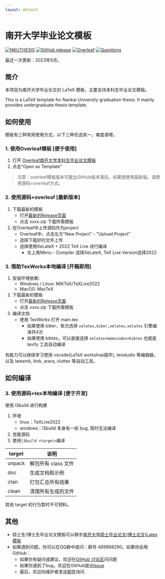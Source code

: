 ```yaml
---
layout: default
---
```


# 南开大学毕业论文模板
[![NKUTHESIS](https://img.shields.io/badge/NKthesis-latex-blue.svg)](https://tr0py.github.io/NKU-thesis-template-2020/)
[![GitHub release](https://img.shields.io/github/release/Tr0py/NKU-thesis-template-2020.svg?label=version&style=popout)](https://github.com/Tr0py/NKU-thesis-template-2020/releases/latest)
[![Overleaf](https://img.shields.io/badge/Overleaf模板-green)](https://www.overleaf.com/latex/templates/nan-kai-da-xue-ben-ke-sheng-bi-ye-lun-wen-mo-ban-v1-dot-4/hdfqhtmmmdpv)
[![Questions](https://img.shields.io/badge/模板讨论&使用问题？-pink)](https://github.com/Tr0py/NKU-thesis-template-2020/discussions)

最近一次更新：2023年5月。

## 简介

本项目为南开大学毕业论文的 LaTeX 模板，主要支持本科生毕业论文模板。

This is a LaTeX template for Nankai University graduation thesis.
It mainly provides undergraduate thesis template.

## 如何使用

模板有三种常用使用方式，以下三种任选其一，难度递增。

### 1. 使用Overleaf模板 [便于使用]

1. 打开 [Overleaf南开大学本科生毕业论文模板](https://www.overleaf.com/latex/templates/nan-kai-da-xue-ben-ke-sheng-bi-ye-lun-wen-mo-ban-v1-dot-4/hdfqhtmmmdpv)
2. 点击"Open as Template"

> 注意：overleaf模板版本可能比GitHub版本落后。如果想使用最新版，请使用源码+overleaf方式。

### 2. 使用源码+overleaf [最新版本]

1. 下载最新的模板
	- 打开[最新的Release页面](https://github.com/Tr0py/NKU-thesis-template-2020/releases/latest)
	- 点击 xxxx.zip 下载所需模板
2. 在Overleaf中上传源码作为project
	- Overleaf中，点击左方"New Project" - "Upload Project"
	- 选择下载好的文件上传
	- 选择使用XeLateX + 2022 TeX Live 进行编译
		- 左上角Menu - Compiler 选择XeLateX, TeX Live Version选择2022

### 3. 借助TexWorks本地编译 [开箱即用]

1. 安装环境依赖:
	- Windows / Linux: MiKTeX/TeXLive2022
	- MacOS: MacTeX
2. 下载最新的模板
	- 打开[最新的Release页面](https://github.com/Tr0py/NKU-thesis-template-2020/releases/latest)
	- 点击 xxxx.zip 下载所需模板
3. 编译文档
	- 使用 TexWorks 打开 main.tex
		- 如果使用 biber，依次选择 `xelatex,biber,xelatex,xelatex` 引擎编译共4次
		- 如果使用 bibtex，可以直接选择 `xelatex+makeindex+bibtex` 也就是 texify 工具自动编译

有能力可以继续学习使用 vscode(LaTeX workshop插件), texstudio 等编辑器，以及 latexmk, llmk, arara, cluttex 等自动工具。

## 如何编译

### 3. 使用源码+tex本地编译 [便于开发]

使用 l3build 进行构建

1. 环境
	- linux：TeXLive2022
	- windows：l3build 本身有一些 bug, 暂时无法编译
2. 克隆源码
3. 使用`l3build <target>`编译 

| target | 说明 |
| ------ | ---- |
| unpack  | 解包所有 class 文件 |
|  doc   | 生成文档和示例     |
| ctan |  打包汇总所有结果 |
| clean |   清理所有生成的文件   |

其他 target 的行为暂时不可预料。

## 其他

- 硕士生/博士生毕业论文模板可以移步[南开大学硕士毕业论文(博士论文)Latex模板](https://nkthesis.newfuture.cc/)
- 如果遇到问题，你可以在QQ群中提问：群号 469868290。如果你会用GitHub：
	- 如果你有疑问或建议，欢迎在[GitHub 讨论区](https://github.com/Tr0py/NKU-thesis-template-2020/discussions)问问题
	- 如果你遇到了bug，欢迎在GitHub提出[Issue](https://github.com/Tr0py/NKU-thesis-template-2020/issues)
	- 最后，欢迎向维护者发送[邮件](https://github.com/tr0py/)询问
